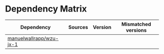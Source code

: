 # Dependency Matrix

Dependency | Sources | Version | Mismatched versions
---------- | ------- | ------- | -------------------
[manuelwallrapp/wzu-jx-1](https://github.com/manuelwallrapp/wzu-jx-1.git) |  | []() | 
